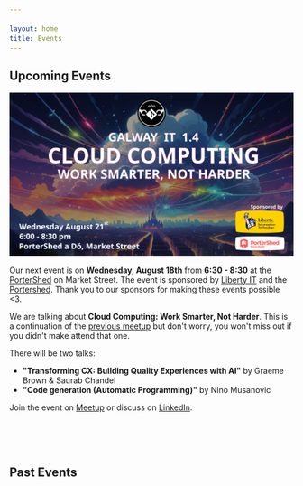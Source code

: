 ```yaml
---

layout: home
title: Events
---
```


## Upcoming Events


![GIT 1.4: Cloud Computing: Work Smarter, Not Harder](/assets/1.4/poster.png)

Our next event is on **Wednesday, August 18th** from **6:30 - 8:30** at the [PorterShed](https://www.google.com/maps/place/PorterShed/@53.2734788,-9.0534656,17z/data=!3m1!4b1!4m6!3m5!1s0x485b96e5c4af853f:0x3535a8060a8c257d!8m2!3d53.2734788!4d-9.0534656!16s%2Fg%2F11c0xpjshy?entry=ttu) on Market Street. The event is sponsored by [Liberty IT](https://www.liberty-it.ie/about-us/overview) and the [Portershed](https://portershed.com/). Thank you to our sponsors for making these events possible <3.

We are talking about **Cloud Computing: Work Smarter, Not Harder**. This is a continuation of the [previous meetup]() but don't worry, you won't miss out if you didn't make attend that one.

There will be two talks:

- **"Transforming CX: Building Quality Experiences with AI"** by Graeme Brown & Saurab Chandel
- **"Code generation (Automatic Programming)"** by Nino Musanovic



Join the event on [Meetup](https://www.meetup.com/galway-information-technology/events/302439331/) or discuss on [LinkedIn](https://www.linkedin.com/posts/liamkrewer_git-14-cloud-computing-work-smarter-not-activity-7223616496306917376-GW9y).


<br/>
<br/>
<br/>

## Past Events

